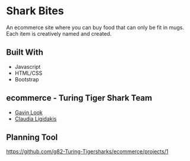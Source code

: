 # Shark Bites
An ecommerce site where you can buy food that can only be fit in mugs. Each item is creatively named and created.

## Built With
* Javascript
* HTML/CSS
* Bootstrap

## ecommerce - Turing Tiger Shark Team
* [Gavin Look](https://github.com/GTLook/)
* [Claudia Ligidakis](https://github.com/claudialigidakis)

## Planning Tool 
https://github.com/g82-Turing-Tigersharks/ecommerce/projects/1
